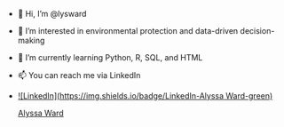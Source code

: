 - 👋 Hi, I’m @lysward
- 👀 I’m interested in environmental protection and data-driven decision-making
- 🌱 I’m currently learning Python, R, SQL, and HTML
- 📫 You can reach me via LinkedIn

- [![LinkedIn](https://img.shields.io/badge/LinkedIn-Alyssa Ward-green)](https://www.linkedin.com/in/your-linkedin-profile)

  <script src="https://platform.linkedin.com/badges/js/profile.js" async defer type="text/javascript"></script>
  <div class="badge-base LI-profile-badge" data-locale="en_US" data-size="large" data-theme="dark" data-type="VERTICAL" data-vanity="alyssa-ward-a70882169" data-version="v1"><a class="badge-base__link LI-simple-link" href="https://www.linkedin.com/in/alyssa-ward-a70882169?trk=profile-badge">Alyssa Ward</a></div>
              
<!---
lysward/lysward is a ✨ special ✨ repository because its `README.md` (this file) appears on your GitHub profile.
You can click the Preview link to take a look at your changes.
--->
